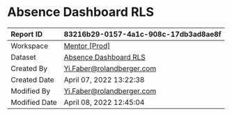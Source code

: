 



# Absence Dashboard RLS

|Report ID|83216b29-0157-4a1c-908c-17db3ad8ae8f|
| :--- | :--- |
|Workspace|[Mentor [Prod]](../Workspaces/Mentor-[Prod].md)|
|Dataset|[Absence Dashboard RLS](../Datasets/Absence-Dashboard-RLS.md)|
|Created By|Yi.Faber@rolandberger.com|
|Created Date|April 07, 2022 13:22:38|
|Modified By|Yi.Faber@rolandberger.com|
|Modified Date|April 08, 2022 12:45:04|
